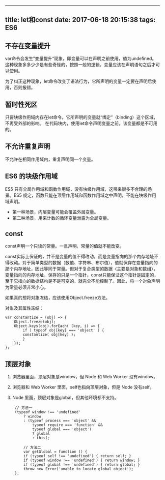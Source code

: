 
---
title: let和const
date: 2017-06-18 20:15:38
tags: ES6
---


## 不存在变量提升
var命令会发生”变量提升“现象，即变量可以在声明之前使用，值为undefined。这种现象多多少少是有些奇怪的，按照一般的逻辑，变量应该在声明语句之后才可以使用。

为了纠正这种现象，let命令改变了语法行为，它所声明的变量一定要在声明后使用，否则报错。

<!--more-->

## 暂时性死区
只要块级作用域内存在let命令，它所声明的变量就“绑定”（binding）这个区域，不再受外部的影响。
在代码块内，使用let命令声明变量之前，该变量都是不可用的。

## 不允许重复声明
不允许在相同作用域内，重复声明同一个变量。

## ES6 的块级作用域
ES5 只有全局作用域和函数作用域，没有块级作用域，这带来很多不合理的场景。ES5 规定，函数只能在顶层作用域和函数作用域之中声明，不能在块级作用域声明。

 * 第一种场景，内层变量可能会覆盖外层变量。
 * 第二种场景，用来计数的循环变量泄露为全局变量。

 ## const
 const声明一个只读的常量。一旦声明，常量的值就不能改变。

 const实际上保证的，并不是变量的值不得改动，而是变量指向的那个内存地址不得改动。对于简单类型的数据（数值、字符串、布尔值），值就保存在变量指向的那个内存地址，因此等同于常量。但对于复合类型的数据（主要是对象和数组），变量指向的内存地址，保存的只是一个指针，const只能保证这个指针是固定的，至于它指向的数据结构是不是可变的，就完全不能控制了。因此，将一个对象声明为常量必须非常小心。

 如果真的想将对象冻结，应该使用Object.freeze方法。

 对象及其属性冻结：

    var constantize = (obj) => {
        Object.freeze(obj);
        Object.keys(obj).forEach( (key, i) => {
            if ( typeof obj[key] === 'object' ) {
            constantize( obj[key] );
            }
        });
    };


## 顶层对象

1. 浏览器里面，顶层对象是window，但 Node 和 Web Worker 没有window。
2. 浏览器和 Web Worker 里面，self也指向顶层对象，但是 Node 没有self。
3. Node 里面，顶层对象是global，但其他环境都不支持。

        // 方法一
        (typeof window !== 'undefined'
            ? window
            : (typeof process === 'object' &&
                typeof require === 'function' &&
                typeof global === 'object')
                ? global
                : this);
       
            // 方法二
            var getGlobal = function () {
            if (typeof self !== 'undefined') { return self; }
            if (typeof window !== 'undefined') { return window; }
            if (typeof global !== 'undefined') { return global; }
            throw new Error('unable to locate global object');
        };